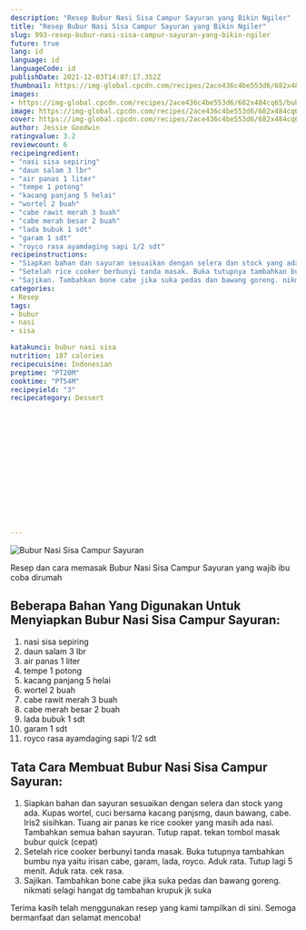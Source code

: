 ```yaml
---
description: "Resep Bubur Nasi Sisa Campur Sayuran yang Bikin Ngiler"
title: "Resep Bubur Nasi Sisa Campur Sayuran yang Bikin Ngiler"
slug: 993-resep-bubur-nasi-sisa-campur-sayuran-yang-bikin-ngiler
future: true
lang: id
language: id
languageCode: id
publishDate: 2021-12-03T14:07:17.352Z 
thumbnail: https://img-global.cpcdn.com/recipes/2ace436c4be553d6/682x484cq65/bubur-nasi-sisa-campur-sayuran-foto-resep-utama.png
images:
- https://img-global.cpcdn.com/recipes/2ace436c4be553d6/682x484cq65/bubur-nasi-sisa-campur-sayuran-foto-resep-utama.png
image: https://img-global.cpcdn.com/recipes/2ace436c4be553d6/682x484cq65/bubur-nasi-sisa-campur-sayuran-foto-resep-utama.png
cover: https://img-global.cpcdn.com/recipes/2ace436c4be553d6/682x484cq65/bubur-nasi-sisa-campur-sayuran-foto-resep-utama.png
author: Jessie Goodwin
ratingvalue: 3.2
reviewcount: 6
recipeingredient:
- "nasi sisa sepiring"
- "daun salam 3 lbr"
- "air panas 1 liter"
- "tempe 1 potong"
- "kacang panjang 5 helai"
- "wortel 2 buah"
- "cabe rawit merah 3 buah"
- "cabe merah besar 2 buah"
- "lada bubuk 1 sdt"
- "garam 1 sdt"
- "royco rasa ayamdaging sapi 1/2 sdt"
recipeinstructions:
- "Siapkan bahan dan sayuran sesuaikan dengan selera dan stock yang ada. Kupas wortel, cuci bersama kacang panjsmg, daun bawang, cabe. Iris2 sisihkan. Tuang air panas ke rice cooker yang masih ada nasi. Tambahkan semua bahan sayuran. Tutup rapat. tekan tombol masak bubur quick (cepat)"
- "Setelah rice cooker berbunyi tanda masak. Buka tutupnya tambahkan bumbu nya yaitu irisan cabe, garam, lada, royco. Aduk rata. Tutup lagi 5 menit. Aduk rata. cek rasa."
- "Sajikan. Tambahkan bone cabe jika suka pedas dan bawang goreng. nikmati selagi hangat dg tambahan krupuk jk suka"
categories:
- Resep
tags:
- bubur
- nasi
- sisa

katakunci: bubur nasi sisa 
nutrition: 187 calories
recipecuisine: Indonesian
preptime: "PT20M"
cooktime: "PT54M"
recipeyield: "3"
recipecategory: Dessert


     
    
    
    
    
    
    
    
    
    
    
      
    
---
```



![Bubur Nasi Sisa Campur Sayuran](https://img-global.cpcdn.com/recipes/2ace436c4be553d6/682x484cq65/bubur-nasi-sisa-campur-sayuran-foto-resep-utama.png)

Resep dan cara memasak  Bubur Nasi Sisa Campur Sayuran yang wajib ibu coba dirumah

<!--inarticleads1-->

## Beberapa Bahan Yang Digunakan Untuk Menyiapkan Bubur Nasi Sisa Campur Sayuran:

1. nasi sisa sepiring
1. daun salam 3 lbr
1. air panas 1 liter
1. tempe 1 potong
1. kacang panjang 5 helai
1. wortel 2 buah
1. cabe rawit merah 3 buah
1. cabe merah besar 2 buah
1. lada bubuk 1 sdt
1. garam 1 sdt
1. royco rasa ayamdaging sapi 1/2 sdt



<!--inarticleads2-->

## Tata Cara Membuat Bubur Nasi Sisa Campur Sayuran:

1. Siapkan bahan dan sayuran sesuaikan dengan selera dan stock yang ada. Kupas wortel, cuci bersama kacang panjsmg, daun bawang, cabe. Iris2 sisihkan. Tuang air panas ke rice cooker yang masih ada nasi. Tambahkan semua bahan sayuran. Tutup rapat. tekan tombol masak bubur quick (cepat)
1. Setelah rice cooker berbunyi tanda masak. Buka tutupnya tambahkan bumbu nya yaitu irisan cabe, garam, lada, royco. Aduk rata. Tutup lagi 5 menit. Aduk rata. cek rasa.
1. Sajikan. Tambahkan bone cabe jika suka pedas dan bawang goreng. nikmati selagi hangat dg tambahan krupuk jk suka




Terima kasih telah menggunakan resep yang kami tampilkan di sini. Semoga bermanfaat dan selamat mencoba!
